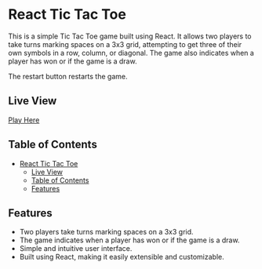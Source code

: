 # React Tic Tac Toe

This is a simple Tic Tac Toe game built using React. It allows two players to take turns marking spaces on a 3x3 grid, attempting to get three of their own symbols in a row, column, or diagonal. The game also indicates when a player has won or if the game is a draw.

The restart button restarts the game.

## Live View
[Play Here]("https://hidoreen.github.io/tic-tac-toe/")

## Table of Contents

- [React Tic Tac Toe](#react-tic-tac-toe)
  - [Live View](#live-view)
  - [Table of Contents](#table-of-contents)
  - [Features](#features)

## Features

- Two players take turns marking spaces on a 3x3 grid.
- The game indicates when a player has won or if the game is a draw.
- Simple and intuitive user interface.
- Built using React, making it easily extensible and customizable.
